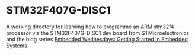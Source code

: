 # STM32F407G-DISC1

A working directory for learning how to programme an ARM stm32f4 processor via the STM32F407G-DISC1 dev board from STMicroelectronics and the blog series [Embedded Wednesdays: Getting Started In Embedded Systems](http://embedded.fm/blog/embedded-wednesdays).
